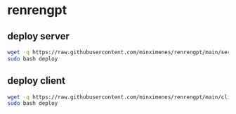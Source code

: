 # renrengpt

## deploy server
```bash
wget -q https://raw.githubusercontent.com/minximenes/renrengpt/main/server/deploy
sudo bash deploy
```
## deploy client
```bash
wget -q https://raw.githubusercontent.com/minximenes/renrengpt/main/client/deploy
sudo bash deploy
```